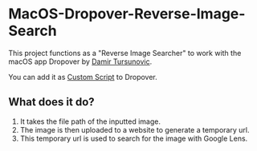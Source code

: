 # MacOS-Dropover-Reverse-Image-Search
This project functions as a "Reverse Image Searcher" to work with the macOS app Dropover by [Damir Tursunovic](https://damir.me/).

You can add it as [Custom Script](https://dropoverapp.com/kb/application-scripts) to Dropover.

## What does it do?
1. It takes the file path of the inputted image.
2. The image is then uploaded to a website to generate a temporary url.
3. This temporary url is used to search for the image with Google Lens.
